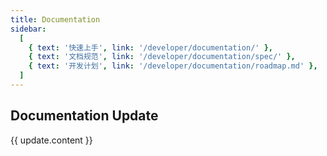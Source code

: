 ```yaml
---
title: Documentation
sidebar:
  [
    { text: '快速上手', link: '/developer/documentation/' },
    { text: '文档规范', link: '/developer/documentation/spec/' },
    { text: '开发计划', link: '/developer/documentation/roadmap.md' },
  ]
---
```


## Documentation Update

<div class="documentation-update">

<el-timeline>
  <el-timeline-item
    v-for="(update, index) in updateList"
    :key="index"
    :type="update.type"
    :size="update.size"
    :timestamp="update.timestamp">
    <el-card class="box-card" shadow="hover">
      <template #header>
        <div class="card-header">
          <span style="color: var(--text-color-light);">{{ update.title }}</span>
        </div>
      </template>
      {{ update.content }}
    </el-card>
  </el-timeline-item>
</el-timeline>

</div>

<script setup>
import { ref } from 'vue';

const updateList = ref([
  {
    title: "1.0.0-beta.0",
    content: '初始化',
    timestamp: '2021-06-16 16:28',
    size: 'large',
  },
  {
    title: "1.0.0-beta.1",
    content: '完善教程和首页',
    timestamp: '2021-06-17 11:30',
    size: 'large',
  }
]);
</script>
